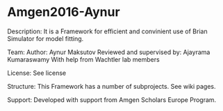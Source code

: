 # Amgen2016-Aynur
Description:
It is a Framework for efficient and convinient use of Brian Simulator for model fitting.

Team:
Author: Aynur Maksutov
Reviewed and supervised by: Ajayrama Kumaraswamy
With help from Wachtler lab members

License:
See license

Structure:
This Framework has a number of subprojects. See wiki pages.

Support:
Developed with support from Amgen Scholars Europe Program.
